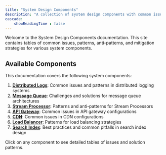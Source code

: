 ```yaml
---
title: "System Design Components"
description: "A collection of system design components with common issues, patterns, and solutions"
cascade:
    showReadingTime : false
---
```


Welcome to the System Design Components documentation. This site contains tables of common issues, patterns, anti-patterns, and mitigation strategies for various system components.

## Available Components

This documentation covers the following system components:

1. [**Distributed Logs**](/systemdesign/distributedlogs): Common issues and patterns in distributed logging systems
2. [**Message Queue**](/systemdesign/messagequeue): Challenges and solutions for message queue architectures
3. [**Stream Processor**]( /systemdesign/streamprocessor): Patterns and anti-patterns for Stream Processors 
4. [**API Gateway**](/systemdesign/apigateway): Common issues in API gateway configurations
5. [**CDN**](/systemdesign/cdn): Common issues in CDN configurations
6. [**Load Balancer**](/systemdesign/loadbalancer): Patterns for load balancing strategies
7. [**Search Index**](/systemdesign/searchindex): Best practices and common pitfalls in search index design

Click on any component to see detailed tables of issues and solution patterns.